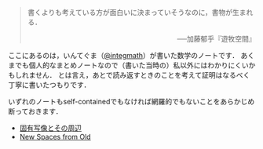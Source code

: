 > 書くよりも考えている方が面白いに決まっていそうなのに，書物が生まれる．  <div style="text-align: right;">──加藤郁乎『遊牧空間』</div>


ここにあるのは，いんてぐま（[@integmath](https://twitter.com/integmath)）が書いた数学のノートです．
あくまでも個人的なまとめノートなので（書いた当時の）私以外にはわかりにくいかもしれません．
とは言え，あとで読み返すときのことを考えて証明はなるべく丁寧に書いたつもりです．

いずれのノートもself-containedでもなければ網羅的でもないことをあらかじめ断っておきます．　

* [固有写像とその周辺](proper-map.md)
* [New Spaces from Old](nsfo.md) 
